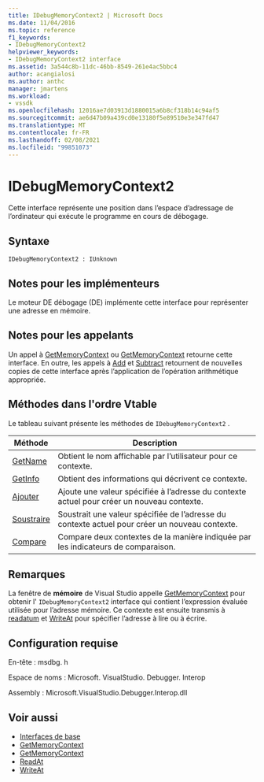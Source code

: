 ```yaml
---
title: IDebugMemoryContext2 | Microsoft Docs
ms.date: 11/04/2016
ms.topic: reference
f1_keywords:
- IDebugMemoryContext2
helpviewer_keywords:
- IDebugMemoryContext2 interface
ms.assetid: 3a544c8b-11dc-46bb-8549-261e4ac5bbc4
author: acangialosi
ms.author: anthc
manager: jmartens
ms.workload:
- vssdk
ms.openlocfilehash: 12016ae7d03913d1880015a6b8cf318b14c94af5
ms.sourcegitcommit: ae6d47b09a439cd0e13180f5e89510e3e347fd47
ms.translationtype: MT
ms.contentlocale: fr-FR
ms.lasthandoff: 02/08/2021
ms.locfileid: "99851073"
---
```

# <a name="idebugmemorycontext2"></a>IDebugMemoryContext2
Cette interface représente une position dans l’espace d’adressage de l’ordinateur qui exécute le programme en cours de débogage.

## <a name="syntax"></a>Syntaxe

```
IDebugMemoryContext2 : IUnknown
```

## <a name="notes-for-implementers"></a>Notes pour les implémenteurs
 Le moteur DE débogage (DE) implémente cette interface pour représenter une adresse en mémoire.

## <a name="notes-for-callers"></a>Notes pour les appelants
 Un appel à [GetMemoryContext](../../../extensibility/debugger/reference/idebugproperty2-getmemorycontext.md) ou [GetMemoryContext](../../../extensibility/debugger/reference/idebugreference2-getmemorycontext.md) retourne cette interface. En outre, les appels à [Add](../../../extensibility/debugger/reference/idebugmemorycontext2-add.md) et [Subtract](../../../extensibility/debugger/reference/idebugmemorycontext2-subtract.md) retournent de nouvelles copies de cette interface après l’application de l’opération arithmétique appropriée.

## <a name="methods-in-vtable-order"></a>Méthodes dans l'ordre Vtable
 Le tableau suivant présente les méthodes de `IDebugMemoryContext2` .

|Méthode|Description|
|------------|-----------------|
|[GetName](../../../extensibility/debugger/reference/idebugmemorycontext2-getname.md)|Obtient le nom affichable par l’utilisateur pour ce contexte.|
|[GetInfo](../../../extensibility/debugger/reference/idebugmemorycontext2-getinfo.md)|Obtient des informations qui décrivent ce contexte.|
|[Ajouter](../../../extensibility/debugger/reference/idebugmemorycontext2-add.md)|Ajoute une valeur spécifiée à l’adresse du contexte actuel pour créer un nouveau contexte.|
|[Soustraire](../../../extensibility/debugger/reference/idebugmemorycontext2-subtract.md)|Soustrait une valeur spécifiée de l’adresse du contexte actuel pour créer un nouveau contexte.|
|[Compare](../../../extensibility/debugger/reference/idebugmemorycontext2-compare.md)|Compare deux contextes de la manière indiquée par les indicateurs de comparaison.|

## <a name="remarks"></a>Remarques
 La fenêtre de **mémoire** de Visual Studio appelle [GetMemoryContext](../../../extensibility/debugger/reference/idebugproperty2-getmemorycontext.md) pour obtenir l' `IDebugMemoryContext2` interface qui contient l’expression évaluée utilisée pour l’adresse mémoire. Ce contexte est ensuite transmis à [readatum](../../../extensibility/debugger/reference/idebugmemorybytes2-readat.md) et [WriteAt](../../../extensibility/debugger/reference/idebugmemorybytes2-writeat.md) pour spécifier l’adresse à lire ou à écrire.

## <a name="requirements"></a>Configuration requise
 En-tête : msdbg. h

 Espace de noms : Microsoft. VisualStudio. Debugger. Interop

 Assembly : Microsoft.VisualStudio.Debugger.Interop.dll

## <a name="see-also"></a>Voir aussi
- [Interfaces de base](../../../extensibility/debugger/reference/core-interfaces.md)
- [GetMemoryContext](../../../extensibility/debugger/reference/idebugproperty2-getmemorycontext.md)
- [GetMemoryContext](../../../extensibility/debugger/reference/idebugreference2-getmemorycontext.md)
- [ReadAt](../../../extensibility/debugger/reference/idebugmemorybytes2-readat.md)
- [WriteAt](../../../extensibility/debugger/reference/idebugmemorybytes2-writeat.md)
